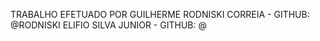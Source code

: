 TRABALHO EFETUADO POR 
GUILHERME RODNISKI CORREIA - GITHUB: @RODNISKI
ELIFIO SILVA JUNIOR - GITHUB: @